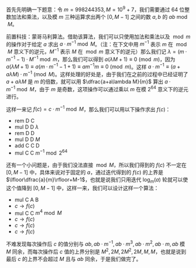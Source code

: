 首先先明确一下题意：令 $m=998244353,M=10^9+7$，我们需要通过 64 位整数加法和乘法，以及模 $m$ 三种运算求出两个 $[0,M-1]$ 之间的数 $a,b$ 的 $ab\bmod M$。

前置科技：蒙哥马利算法。借助该算法，我们可以只使用加法和乘法以及 $\bmod m$ 的操作对于给定 $a$ 求出 $a·m^{-1}\bmod M$。（注：在下文中用 $m^{-1}$ 表示 $m$ 在 $\bmod M$ 意义下的逆元，$M^{-1}$ 表示 $M$ 在 $\bmod m$ 意义下的逆元）那么我们记 $\lambda=(m·m^{-1}-1)·M^{-1}\bmod m$，那么我们可以得到 $a(\lambda M+1)\equiv 0\pmod{m}$，因为 $a(\lambda M+1)\equiv a(m·m^{-1}-1+1)\equiv am^{-1}m\equiv 0\pmod{m}$。这样 $a·m^{-1}\equiv (a+a\lambda M)·m^{-1}\pmod{M}$。这样处理的好处是，由于我们在之前的过程中已经证明了 $a+a\lambda M$ 是 $m$ 的倍数，就可以用 $\dfrac{a+a\lambda M}{m}$ 算出 $a·m^{-1}\bmod M$，由于 $m$ 是奇数，这项操作可以通过乘以 $m$ 在模 $2^{64}$ 意义下的逆元进行。

这样一来记 $f(c)=c·m^{-1}\bmod M$，那么我们可以用以下操作求出 $f(c)$：

- rem D C
- mul D D $\lambda$
- rem D D
- mul D D $M$
- add C C D
- mul C C $m^{-1}\bmod 2^{64}$

还有一个小问题是，由于我们没法直接 $\bmod M$，所以我们得到的 $f(c)$ 不一定在 $[0,M-1]$ 中，具体来说对于固定的 $a$，通过迭代得到的 $f(c)$ 的上界是 $\lfloor\dfrac{a}{m}\rfloor+M-1$，也就是说我们只用迭代 $\log_m(a)$ 轮就可以使这个值降到 $[0,M-1]$ 中，这样一来，我们可以设计这样一个算法：

- mul C A B
- $c\to f(c)$
- mul C C $m^4\bmod M$
- $c\to f(c)$
- $c\to f(c)$
- $c\to f(c)$

不难发现每次操作后 $c$ 的值分别与 $ab,ab·m^{-1},ab·m^3,ab·m^2,ab·m,ab$ 模 $M$ 同余，而每次操作后 $c$ 值的上界分别是 $M^2,2M,2M^2,2M,M,M$，也就是说到最后 $c$ 的上界不会超过 $M$ 且与 $ab$ 同余，于是我们做完了。 